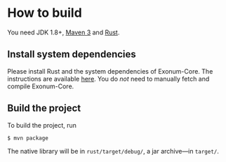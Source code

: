 # How to build
You need JDK 1.8+, [Maven 3](https://maven.apache.org/download.cgi) and [Rust](https://www.rust-lang.org/).
## Install system dependencies
Please install Rust and the system dependencies of 
Exonum-Core. The instructions are available [here](https://github.com/exonum/exonum-core/blob/67ac532ca2d5cf2d96ef148ae008b1599f7c9e96/INSTALL.md).
You do _not_ need to manually fetch and compile Exonum-Core.
## Build the project
To build the project, run
```$sh
$ mvn package
```
The native library will be in `rust/target/debug/`, a jar archive&mdash;in `target/`.
 